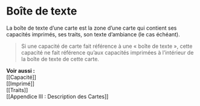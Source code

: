 # Boîte de texte
La boîte de texte d’une carte est la zone d’une carte qui contient ses capacités imprimés, ses traits, son texte d’ambiance (le cas échéant).

>Si une capacité de carte fait référence à une « boîte de texte », cette capacité ne fait référence qu’aux capacités imprimées à l’intérieur de la boîte de texte de cette carte.

**Voir aussi :**  
[[Capacité]]  
[[Imprimé]]  
[[Traits]]  
[[Appendice III : Description des Cartes]]